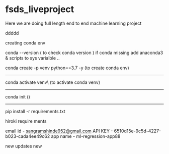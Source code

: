 # fsds_liveproject
Here we are doing full length end to end machine learning project


ddddd

creating conda env  

conda --version ( to check conda version )
if conda missing add anaconda3 & scripts to sys varialble
..

conda create -p venv python==3.7 -y (to create conda env)

---------
conda activate venv\ (to activate conda venv)

----------

conda init ()

----------
pip install -r requirements.txt


hiroki require ments

email id - sangramshinde952@gmail.com
API KEY - 6510d15e-9c5d-4227-b023-cada4ee49c62
app name - ml-regression-app88

new updates
new

